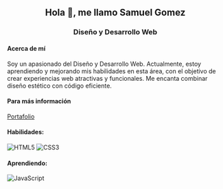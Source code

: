 <div align="center"> 
  
   ## Hola 👋, me llamo Samuel Gomez
   
</div>
<div align="center">
  
  ### Diseño y Desarrollo Web
  
</div>

#### Acerca de mí
Soy un apasionado del Diseño y Desarrollo Web. Actualmente, estoy aprendiendo y mejorando mis habilidades en esta área, con el objetivo de crear experiencias web atractivas y funcionales. Me encanta combinar diseño estético con código eficiente.

#### Para más información
[Portafolio](https://samuel-gom.github.io/portafolio/)

#### Habilidades:  
![HTML5](https://img.shields.io/badge/html5-%23E34F26.svg?style=for-the-badge&logo=html5&logoColor=white) ![CSS3](https://img.shields.io/badge/css3-%231572B6.svg?style=for-the-badge&logo=css3&logoColor=white)

#### Aprendiendo:  
![JavaScript](https://img.shields.io/badge/javascript-%23323330.svg?style=for-the-badge&logo=javascript&logoColor=%23F7DF1E)
